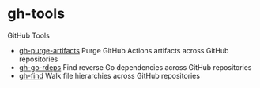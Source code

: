 # gh-tools

GitHub Tools

- [gh-purge-artifacts](cmd/gh-purge-artifacts) Purge GitHub Actions artifacts across GitHub repositories
- [gh-go-rdeps](cmd/gh-go-rdeps) Find reverse Go dependencies across GitHub repositories
- [gh-find](cmd/gh-find) Walk file hierarchies across GitHub repositories
